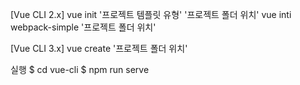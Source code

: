 [Vue CLI 2.x]
vue init '프로젝트 템플릿 유형' '프로젝트 폴더 위치'
vue inti webpack-simple '프로젝트 폴더 위치'

[Vue CLI 3.x]
vue create '프로젝트 폴더 위치'

실행
 $ cd vue-cli
 $ npm run serve